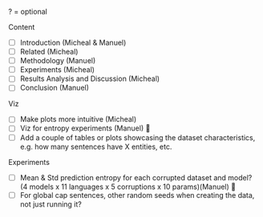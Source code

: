 ? = optional

Content
- [ ] Introduction (Micheal & Manuel)
- [ ] Related  (Micheal)
- [ ] Methodology (Manuel)
- [ ] Experiments (Micheal)
- [ ] Results Analysis and Discussion (Micheal)
- [ ] Conclusion (Manuel)

Viz
- [ ] Make  plots more intuitive (Micheal)
- [ ] Viz for entropy experiments (Manuel) 🥹
- [ ] Add a couple of tables or plots showcasing the dataset characteristics, e.g. how many sentences have X entities, etc.

Experiments
- [ ] Mean & Std prediction entropy for each corrupted dataset and model?  (4 models x 11 languages x 5 corruptions x 10 params)(Manuel) 🥹
- [ ] For global cap sentences, other random seeds when creating the data, not just running it?
